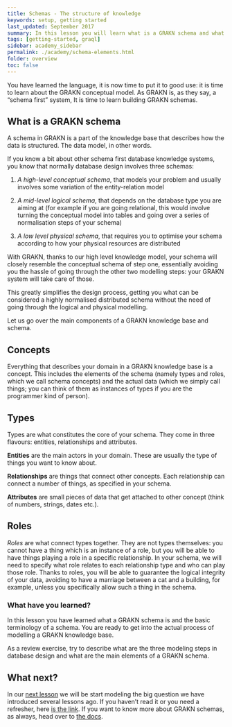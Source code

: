 ```yaml
---
title: Schemas - The structure of knowledge
keywords: setup, getting started
last_updated: September 2017
summary: In this lesson you will learn what is a GRAKN schema and what are its main elements
tags: [getting-started, graql]
sidebar: academy_sidebar
permalink: ./academy/schema-elements.html
folder: overview
toc: false
---
```


You have learned the language, it is now time to put it to good use: it is time to learn about the GRAKN conceptual model. As GRAKN is, as they say, a “schema first” system, It is time to learn building GRAKN schemas.

## What is a GRAKN schema
A schema in GRAKN is a part of the knowledge base that describes how the data is structured. The data model, in other words.

If you know a bit about other schema first database knowledge systems, you know that normally database design involves three schemas:

  1. _A high-level conceptual schema_, that models your problem and usually involves some variation of the entity-relation model

  1. _A mid-level logical schema_, that depends on the database type you are aiming at (for example if you are going relational, this would involve turning the conceptual model into tables and going over a series of normalisation steps of your schema)

  1. _A low level physical schema_, that requires you to optimise your schema according to how your physical resources are distributed

With GRAKN, thanks to our high level knowledge model, your schema will closely resemble the conceptual schema of step one, essentially avoiding you the hassle of going through the other two modelling steps: your GRAKN system will take care of those.

This greatly simplifies the design process, getting you what can be considered a highly normalised distributed schema without the need of going through the logical and physical modelling.

Let us go over the main components of a GRAKN knowledge base and schema.

## Concepts
Everything that describes your domain  in a GRAKN knowledge base is a concept. This includes the elements of the schema (namely types and roles, which we call schema concepts) and the actual data (which we simply call things; you can think of them as instances of types if you are the programmer kind of person).


## Types
Types are what constitutes the core of your schema. They come in three flavours: entities, relationships and attributes.

__Entities__ are the main actors in your domain. These are usually the type of things you want to know about.

__Relationships__ are things that connect other concepts. Each relationship can connect a number of things, as specified in your schema.

__Attributes__ are small pieces of data that get attached to other concept (think of numbers, strings, dates etc.).


## Roles
_Roles_ are what connect types together. They are not types themselves: you cannot have a thing which is an instance of a role, but you will be able to have things playing a role in a specific relationship. In your schema, we will need to specify what role relates to each relationship type and who can play those role. Thanks to roles, you will be able to guarantee the logical integrity of your data, avoiding to have a marriage between a cat and a building, for example, unless you specifically allow such a thing in the schema.

### What have you learned?
In this lesson you have learned what a GRAKN schema is and the basic terminology of a schema. You are ready to get into the actual process of modelling a GRAKN knowledge base.

As a review exercise, try to describe what are the three modeling steps in database design and what are the main elements of a GRAKN schema.


## What next?
In our [next lesson](/academy/conceptual-modeling-intro.html)  we will be start modeling the big question we have introduced several lessons ago. If you haven’t read it or you need a refresher, here [is the link](/academy/graql-intro.html). If you want to know more about GRAKN schemas, as always, head over to [the docs](/index.html).

